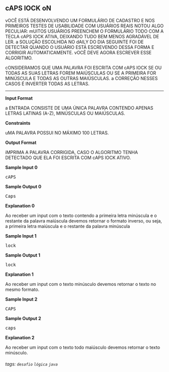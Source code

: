 ## cAPS lOCK oN

vOCÊ ESTÁ DESENVOLVENDO UM FORMULÁRIO DE CADASTRO E NOS PRIMEIROS TESTES DE USABILIDADE COM USUÁRIOS REAIS NOTOU ALGO PECULIAR: mUITOS USUÁRIOS PREENCHEM O FORMULÁRIO TODO COM A TECLA cAPS lOCK ATIVA, DEIXANDO TUDO BEM MENOS AGRADÁVEL DE LER. a SOLUÇÃO ESCOLHIDA NO dAILY DO DIA SEGUINTE FOI DE DETECTAR QUANDO O USUÁRIO ESTÁ ESCREVENDO DESSA FORMA E CORRIGIR AUTOMATICAMENTE. vOCÊ DEVE AGORA ESCREVER ESSE ALGORITMO.

cONSIDERAMOS QUE UMA PALAVRA FOI ESCRITA COM cAPS lOCK SE OU TODAS AS SUAS LETRAS FOREM MAIÚSCULAS OU SE A PRIMEIRA FOR MINÚSCULA E TODAS AS OUTRAS MAIÚSCULAS. a CORREÇÃO NESSES CASOS É INVERTER TODAS AS LETRAS.

---

**Input Format**

a ENTRADA CONSISTE DE UMA ÚNICA PALAVRA CONTENDO APENAS LETRAS LATINAS (A-Z), MINÚSCULAS OU MAIÚSCULAS.

**Constraints**

uMA PALAVRA POSSUI NO MÁXIMO 100 LETRAS.

**Output Format**

iMPRIMA A PALAVRA CORRIGIDA, CASO O ALGORITMO TENHA DETECTADO QUE ELA FOI ESCRITA COM cAPS lOCK ATIVO.

**Sample Input 0**

<pre>
cAPS
</pre>

**Sample Output 0**

<pre>
Caps
</pre>

**Explanation 0**

Ao receber um input com o texto contendo a primeira letra minúscula e o restante da palavra maiúscula devemos retornar o formato inverso, ou seja, a primeira letra maiúscula e o restante da palavra minúscula

**Sample Input 1**

<pre>
lock
</pre>

**Sample Output 1**

<pre>
lock
</pre>

**Explanation 1**

Ao receber um input com o texto minúsculo devemos retornar o texto no mesmo formato.

**Sample Input 2**

<pre>
CAPS
</pre>

**Sample Output 2**

<pre>
caps
</pre>

**Explanation 2**

Ao receber um input com o texto todo maiúsculo devemos retornar o texto minúsculo.

###### tags: `desafio` `lógica` `java`